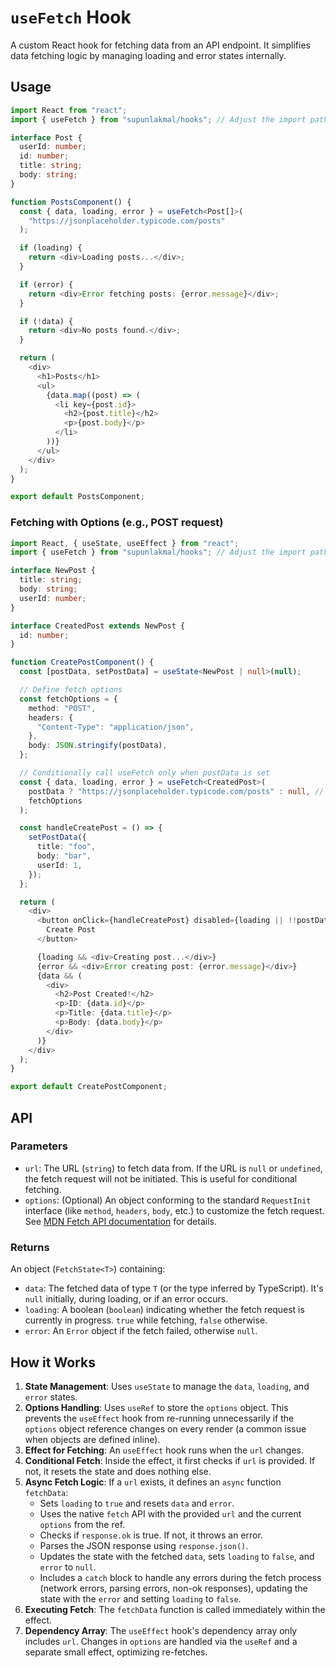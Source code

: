 # `useFetch` Hook

A custom React hook for fetching data from an API endpoint. It simplifies data fetching logic by managing loading and error states internally.

## Usage

```typescript
import React from "react";
import { useFetch } from "supunlakmal/hooks"; // Adjust the import path as needed

interface Post {
  userId: number;
  id: number;
  title: string;
  body: string;
}

function PostsComponent() {
  const { data, loading, error } = useFetch<Post[]>(
    "https://jsonplaceholder.typicode.com/posts"
  );

  if (loading) {
    return <div>Loading posts...</div>;
  }

  if (error) {
    return <div>Error fetching posts: {error.message}</div>;
  }

  if (!data) {
    return <div>No posts found.</div>;
  }

  return (
    <div>
      <h1>Posts</h1>
      <ul>
        {data.map((post) => (
          <li key={post.id}>
            <h2>{post.title}</h2>
            <p>{post.body}</p>
          </li>
        ))}
      </ul>
    </div>
  );
}

export default PostsComponent;
```

### Fetching with Options (e.g., POST request)

```typescript
import React, { useState, useEffect } from "react";
import { useFetch } from "supunlakmal/hooks"; // Adjust the import path as needed

interface NewPost {
  title: string;
  body: string;
  userId: number;
}

interface CreatedPost extends NewPost {
  id: number;
}

function CreatePostComponent() {
  const [postData, setPostData] = useState<NewPost | null>(null);

  // Define fetch options
  const fetchOptions = {
    method: "POST",
    headers: {
      "Content-Type": "application/json",
    },
    body: JSON.stringify(postData),
  };

  // Conditionally call useFetch only when postData is set
  const { data, loading, error } = useFetch<CreatedPost>(
    postData ? "https://jsonplaceholder.typicode.com/posts" : null, // URL is null initially
    fetchOptions
  );

  const handleCreatePost = () => {
    setPostData({
      title: "foo",
      body: "bar",
      userId: 1,
    });
  };

  return (
    <div>
      <button onClick={handleCreatePost} disabled={loading || !!postData}>
        Create Post
      </button>

      {loading && <div>Creating post...</div>}
      {error && <div>Error creating post: {error.message}</div>}
      {data && (
        <div>
          <h2>Post Created!</h2>
          <p>ID: {data.id}</p>
          <p>Title: {data.title}</p>
          <p>Body: {data.body}</p>
        </div>
      )}
    </div>
  );
}

export default CreatePostComponent;
```

## API

### Parameters

- `url`: The URL (`string`) to fetch data from. If the URL is `null` or `undefined`, the fetch request will not be initiated. This is useful for conditional fetching.
- `options`: (Optional) An object conforming to the standard `RequestInit` interface (like `method`, `headers`, `body`, etc.) to customize the fetch request. See [MDN Fetch API documentation](https://developer.mozilla.org/en-US/docs/Web/API/Fetch_API/Using_Fetch#supplying_request_options) for details.

### Returns

An object (`FetchState<T>`) containing:

- `data`: The fetched data of type `T` (or the type inferred by TypeScript). It's `null` initially, during loading, or if an error occurs.
- `loading`: A boolean (`boolean`) indicating whether the fetch request is currently in progress. `true` while fetching, `false` otherwise.
- `error`: An `Error` object if the fetch failed, otherwise `null`.

## How it Works

1.  **State Management**: Uses `useState` to manage the `data`, `loading`, and `error` states.
2.  **Options Handling**: Uses `useRef` to store the `options` object. This prevents the `useEffect` hook from re-running unnecessarily if the `options` object reference changes on every render (a common issue when objects are defined inline).
3.  **Effect for Fetching**: An `useEffect` hook runs when the `url` changes.
4.  **Conditional Fetch**: Inside the effect, it first checks if `url` is provided. If not, it resets the state and does nothing else.
5.  **Async Fetch Logic**: If a `url` exists, it defines an `async` function `fetchData`:
    - Sets `loading` to `true` and resets `data` and `error`.
    - Uses the native `fetch` API with the provided `url` and the current `options` from the ref.
    - Checks if `response.ok` is true. If not, it throws an error.
    - Parses the JSON response using `response.json()`.
    - Updates the state with the fetched `data`, sets `loading` to `false`, and `error` to `null`.
    - Includes a `catch` block to handle any errors during the fetch process (network errors, parsing errors, non-ok responses), updating the state with the `error` and setting `loading` to `false`.
6.  **Executing Fetch**: The `fetchData` function is called immediately within the effect.
7.  **Dependency Array**: The `useEffect` hook's dependency array only includes `url`. Changes in `options` are handled via the `useRef` and a separate small effect, optimizing re-fetches.
